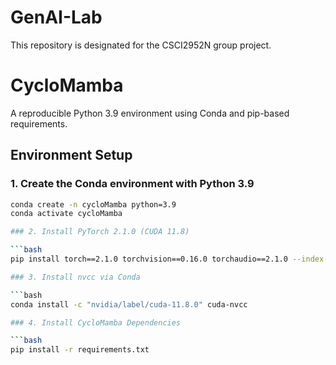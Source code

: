 # GenAI-Lab

This repository is designated for the CSCI2952N group project.

# CycloMamba

A reproducible Python 3.9 environment using Conda and pip-based requirements.

## Environment Setup

### 1. Create the Conda environment with Python 3.9

```bash
conda create -n cycloMamba python=3.9
conda activate cycloMamba

### 2. Install PyTorch 2.1.0 (CUDA 11.8)

```bash
pip install torch==2.1.0 torchvision==0.16.0 torchaudio==2.1.0 --index-url https://download.pytorch.org/whl/cu118

### 3. Install nvcc via Conda

```bash
conda install -c "nvidia/label/cuda-11.8.0" cuda-nvcc

### 4. Install CycloMamba Dependencies

```bash
pip install -r requirements.txt
